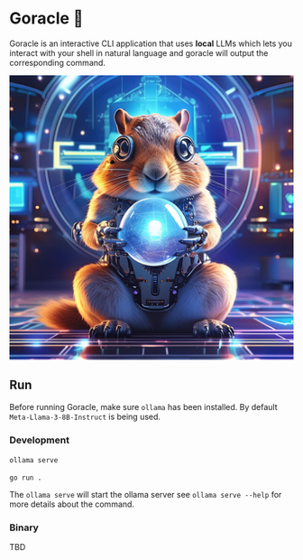 # Goracle 🔮

Goracle is an interactive CLI application that uses **local** LLMs which lets you interact with your shell in natural language and goracle will output the corresponding command.

![](https://github.com/informatter/goracle/blob/master/assets/goracle.jpg)



## Run

Before running Goracle, make sure `ollama` has been installed. By default  `Meta-Llama-3-8B-Instruct` is being used.

### Development

`ollama serve`

`go run .`

The `ollama serve` will start the ollama server see `ollama serve --help` for more details about the command.

### Binary
TBD